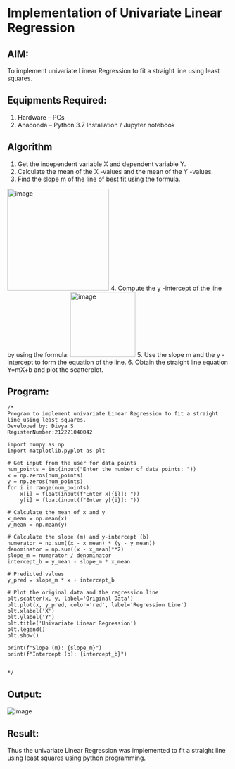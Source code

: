 # Implementation of Univariate Linear Regression
## AIM:
To implement univariate Linear Regression to fit a straight line using least squares.

## Equipments Required:
1. Hardware – PCs
2. Anaconda – Python 3.7 Installation / Jupyter notebook

## Algorithm
1. Get the independent variable X and dependent variable Y.
2. Calculate the mean of the X -values and the mean of the Y -values.
3. Find the slope m of the line of best fit using the formula. 
<img width="231" alt="image" src="https://user-images.githubusercontent.com/93026020/192078527-b3b5ee3e-992f-46c4-865b-3b7ce4ac54ad.png">
4. Compute the y -intercept of the line by using the formula:
<img width="148" alt="image" src="https://user-images.githubusercontent.com/93026020/192078545-79d70b90-7e9d-4b85-9f8b-9d7548a4c5a4.png">
5. Use the slope m and the y -intercept to form the equation of the line.
6. Obtain the straight line equation Y=mX+b and plot the scatterplot.

## Program:
```
/*
Program to implement univariate Linear Regression to fit a straight line using least squares.
Developed by: Divya S
RegisterNumber:212221040042

import numpy as np
import matplotlib.pyplot as plt

# Get input from the user for data points
num_points = int(input("Enter the number of data points: "))
x = np.zeros(num_points)
y = np.zeros(num_points)
for i in range(num_points):
    x[i] = float(input(f"Enter x[{i}]: "))
    y[i] = float(input(f"Enter y[{i}]: "))

# Calculate the mean of x and y
x_mean = np.mean(x)
y_mean = np.mean(y)

# Calculate the slope (m) and y-intercept (b)
numerator = np.sum((x - x_mean) * (y - y_mean))
denominator = np.sum((x - x_mean)**2)
slope_m = numerator / denominator
intercept_b = y_mean - slope_m * x_mean

# Predicted values
y_pred = slope_m * x + intercept_b

# Plot the original data and the regression line
plt.scatter(x, y, label='Original Data')
plt.plot(x, y_pred, color='red', label='Regression Line')
plt.xlabel('X')
plt.ylabel('Y')
plt.title('Univariate Linear Regression')
plt.legend()
plt.show()

print(f"Slope (m): {slope_m}")
print(f"Intercept (b): {intercept_b}")


*/
```

## Output:
![image](https://github.com/divz2711/Univariate-Linear-Regression-to-fit-a-straight-line-using-least-squares/assets/121245222/af09adb1-05ef-4014-b9e6-4900ed37dce0)


## Result:
Thus the univariate Linear Regression was implemented to fit a straight line using least squares using python programming.
